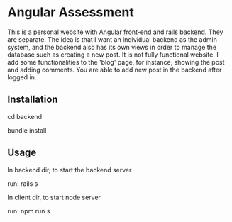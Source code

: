 # Angular Assessment

This is a personal website with Angular front-end and rails backend. They are separate.
The idea is that I want an individual backend as the admin system, and the backend also has its own views in order to manage the database such as creating a new post.
It is not fully functional website. 
I add some functionalities to the 'blog' page, for instance, showing the post and adding comments. You are able to add new post in the backend after logged in.

## Installation

cd backend

bundle install

## Usage

In backend dir, to start the backend server

run: rails s


In client dir, to start node server

run: npm run s


